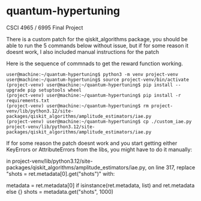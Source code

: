 # quantum-hypertuning
CSCI 4965 / 6995 Final Project 

There is a custom patch for the qiskit_algorithms package, you should be able to run the 5 commands below without issue, but if for some reason it doesnt work,
I also included manual instructions for the patch

Here is the sequence of commnads to get the reward function working.

```
user@machine:~/quantum-hypertuning$ python3 -m venv project-venv
user@machine:~/quantum-hypertuning$ source project-venv/bin/activate
(project-venv) user@machine:~/quantum-hypertuning$ pip install --upgrade pip setuptools wheel
(project-venv) user@machine:~/quantum-hypertuning$ pip install -r requirements.txt
(project-venv) user@machine:~/quantum-hypertuning$ rm project-venv/lib/python3.12/site-packages/qiskit_algorithms/amplitude_estimators/iae.py
(project-venv) user@machine:~/quantum-hypertuning$ cp ./custom_iae.py project-venv/lib/python3.12/site-packages/qiskit_algorithms/amplitude_estimators/iae.py
```
If for some reason the patch doesnt work and you start getting either KeyErrors or AttributeErrors from the libs, you might have to do it manually:

in project-venv/lib/python3.12/site-packages/qiskit_algorithms/amplitude_estimators/iae.py, on line 317, replace "shots = ret.metadata[0].get("shots")" with:

metadata = ret.metadata[0] if isinstance(ret.metadata, list) and ret.metadata else {}
shots = metadata.get("shots", 1000)


